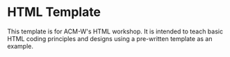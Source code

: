 <h1>HTML Template</h1>
This template is for ACM-W's HTML workshop. It is intended to teach basic HTML coding principles and designs using a pre-written template as an example.
